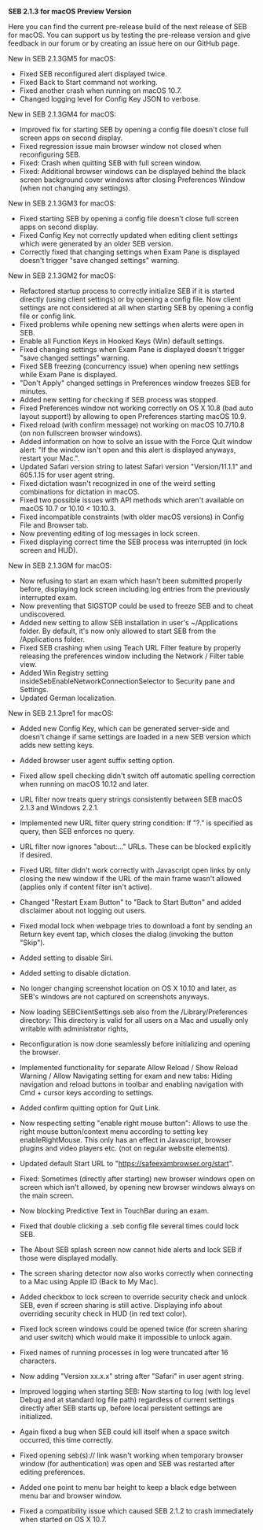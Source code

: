 **SEB 2.1.3 for macOS Preview Version**

Here you can find the current pre-release build of the next release of SEB for macOS. You can support us by testing the pre-release version and give feedback in our forum or by creating an issue here on our GitHub page. 


New in SEB 2.1.3GM5 for macOS:
- Fixed SEB reconfigured alert displayed twice.
- Fixed Back to Start command not working.
- Fixed another crash when running on macOS 10.7.
- Changed logging level for Config Key JSON to verbose.


New in SEB 2.1.3GM4 for macOS:
- Improved fix for starting SEB by opening a config file doesn't close full screen apps on second display.
- Fixed regression issue main browser window not closed when reconfiguring SEB.
- Fixed: Crash when quitting SEB with full screen window.
- Fixed: Additional browser windows can be displayed behind the black screen background cover windows after closing Preferences Window (when not changing any settings).


New in SEB 2.1.3GM3 for macOS:
- Fixed starting SEB by opening a config file doesn't close full screen apps on second display.
- Fixed Config Key not correctly updated when editing client settings which were generated by an older SEB version.
- Correctly fixed that changing settings when Exam Pane is displayed doesn't trigger "save changed settings" warning.


New in SEB 2.1.3GM2 for macOS:
- Refactored startup process to correctly initialize SEB if it is started directly (using client settings) or by opening a config file. Now client settings are not considered at all when starting SEB by opening a config file or config link.
- Fixed problems while opening new settings when alerts were open in SEB.
- Enable all Function Keys in Hooked Keys (Win) default settings.
- Fixed changing settings when Exam Pane is displayed doesn't trigger "save changed settings" warning.
- Fixed SEB freezing (concurrency issue) when opening new settings while Exam Pane is displayed.
- "Don't Apply" changed settings in Preferences window freezes SEB for minutes.
- Added new setting for checking if SEB process was stopped.
- Fixed Preferences window not working correctly on OS X 10.8 (bad auto layout support!) by allowing to open Preferences starting macOS 10.9.
- Fixed reload (with confirm message) not working on macOS 10.7/10.8 (on non fullscreen browser windows).
- Added information on how to solve an issue with the Force Quit window alert: "If the window isn't open and this alert is displayed anyways, restart your Mac.".
- Updated Safari version string to latest Safari version "Version/11.1.1" and 605.1.15 for user agent string.
- Fixed dictation wasn't recognized in one of the weird setting combinations for dictation in macOS.
- Fixed two possible issues with API methods which aren't available on macOS 10.7 or 10.10 < 10.10.3.
- Fixed incompatible constraints (with older macOS versions) in Config File and Browser tab.
- Now preventing editing of log messages in lock screen.
- Fixed displaying correct time the SEB process was interrupted (in lock screen and HUD).


New in SEB 2.1.3GM for macOS:
- Now refusing to start an exam which hasn't been submitted properly before, displaying lock screen including log entries from the previously interrupted exam.
- Now preventing that SIGSTOP could be used to freeze SEB and to cheat undiscovered.
- Added new setting to allow SEB installation in user's ~/Applications folder. By default, it's now only allowed to start SEB from the /Applications folder.
- Fixed SEB crashing when using Teach URL Filter feature by properly releasing the preferences window including the Network / Filter table view. 
- Added Win Registry setting insideSebEnableNetworkConnectionSelector to Security pane and Settings.
- Updated German localization.


New in SEB 2.1.3pre1 for macOS:
- Added new Config Key, which can be generated server-side and doesn't change if same settings are loaded in a new SEB version which adds new setting keys.
- Added browser user agent suffix setting option.
- Fixed allow spell checking didn't switch off automatic spelling correction when running on macOS 10.12 and later.
- URL filter now treats query strings consistently between SEB macOS 2.1.3 and Windows 2.2.1.
- Implemented new URL filter query string condition: If "?." is specified as query, then SEB enforces no query.
- URL filter now ignores "about:..." URLs. These can be blocked explicitly if desired.
- Fixed URL filter didn't work correctly with Javascript open links by only closing the new window if the URL of the main frame wasn't allowed (applies only if content filter isn't active).
- Changed "Restart Exam Button" to "Back to Start Button" and added disclaimer about not logging out users.
- Fixed modal lock when webpage tries to download a font by sending an Return key event tap, which closes the dialog (invoking the button "Skip").
- Added setting to disable Siri.
- Added setting to disable dictation.
- No longer changing screenshot location on OS X 10.10 and later, as SEB's windows are not captured on screenshots anyways.
- Now loading SEBClientSettings.seb also from the /Library/Preferences directory: This directory is valid for all users on a Mac and usually only writable with administrator rights,
- Reconfiguration is now done seamlessly before initializing and opening the browser.
- Implemented functionality for separate Allow Reload / Show Reload Warning / Allow Navigating setting for exam and new tabs: Hiding navigation and reload buttons in toolbar and enabling navigation with Cmd + cursor keys according to settings.
- Added confirm quitting option for Quit Link.
- Now respecting setting "enable right mouse button": Allows to use the right mouse button/context menu according to setting key enableRightMouse. This only has an effect in Javascript, browser plugins and video players etc. (not on regular website elements).
- Updated default Start URL to "https://safeexambrowser.org/start".
- Fixed: Sometimes (directly after starting) new browser windows open on screen which isn't allowed, by opening new browser windows always on the main screen.

- Now blocking Predictive Text in TouchBar during an exam.
- Fixed that double clicking a .seb config file several times could lock SEB.
- The About SEB splash screen now cannot hide alerts and lock SEB if those were displayed modally.
- The screen sharing detector now also works correctly when connecting to a Mac using Apple ID (Back to My Mac).
- Added checkbox to lock screen to override security check and unlock SEB, even if screen sharing is still active. Displaying info about overriding security check in HUD (in red text color).
- Fixed lock screen windows could be opened twice (for screen sharing and user switch) which would make it impossible to unlock again.
- Fixed names of running processes in log were truncated after 16 characters.
- Now adding "Version xx.x.x" string after "Safari" in user agent string.
- Improved logging when starting SEB: Now starting to log (with log level Debug and at standard log file path) regardless of current settings directly after SEB starts up, before local persistent settings are initialized.
- Again fixed a bug when SEB could kill itself when a space switch occurred, this time correctly.
- Fixed opening seb(s):// link wasn't working when temporary browser window (for authentication) was open and SEB was restarted after editing preferences.
- Added one point to menu bar height to keep a black edge between menu bar and browser window.
- Fixed a compatibility issue which caused SEB 2.1.2 to crash immediately when started on OS X 10.7.